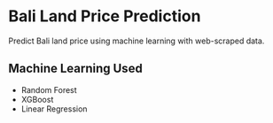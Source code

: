 # Bali Land Price Prediction

Predict Bali land price using machine learning with web-scraped data.

## Machine Learning Used
- Random Forest
- XGBoost
- Linear Regression
